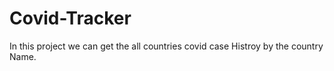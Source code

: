 # Covid-Tracker

In this project we can get the all countries covid case Histroy by the country Name.
